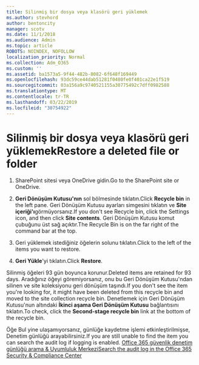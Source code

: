 ```yaml
---
title: Silinmiş bir dosya veya klasörü geri yüklemek
ms.author: stevhord
author: bentoncity
manager: scotv
ms.date: 11/1/2018
ms.audience: Admin
ms.topic: article
ROBOTS: NOINDEX, NOFOLLOW
localization_priority: Normal
ms.collection: Adm_O365
ms.custom: ''
ms.assetid: ba1573a5-9f44-482b-8082-6f648f169449
ms.openlocfilehash: 93dc59ce44dab51281f0480fe0f401ca22e1f519
ms.sourcegitcommit: 03a156a9c9740521155a30775492c7dff0982588
ms.translationtype: MT
ms.contentlocale: tr-TR
ms.lasthandoff: 03/22/2019
ms.locfileid: "30754922"
---
```

# <a name="restore-a-deleted-file-or-folder"></a><span data-ttu-id="30c13-102">Silinmiş bir dosya veya klasörü geri yüklemek</span><span class="sxs-lookup"><span data-stu-id="30c13-102">Restore a deleted file or folder</span></span>

1. <span data-ttu-id="30c13-103">SharePoint sitesi veya OneDrive gidin.</span><span class="sxs-lookup"><span data-stu-id="30c13-103">Go to the SharePoint site or OneDrive.</span></span>
    
2. <span data-ttu-id="30c13-104">**Geri Dönüşüm Kutusu'nın** sol bölmesinde tıklatın.</span><span class="sxs-lookup"><span data-stu-id="30c13-104">Click **Recycle bin** in the left pane.</span></span> <span data-ttu-id="30c13-105">Geri Dönüşüm Kutusu ayarları simgesini tıklatın ve **Site içeriği'ı**görmüyorsanız.</span><span class="sxs-lookup"><span data-stu-id="30c13-105">If you don't see Recycle bin, click the Settings icon, and then click **Site contents**.</span></span> <span data-ttu-id="30c13-106">Geri Dönüşüm Kutusu komut çubuğunu üst sağ açıktır.</span><span class="sxs-lookup"><span data-stu-id="30c13-106">The Recycle Bin is on the far right of the command bar at the top.</span></span>
    
3. <span data-ttu-id="30c13-107">Geri yüklemek istediğiniz öğelerin solunu tıklatın.</span><span class="sxs-lookup"><span data-stu-id="30c13-107">Click to the left of the items you want to restore.</span></span>
    
4. <span data-ttu-id="30c13-108">**Geri Yükle**'yi tıklatın.</span><span class="sxs-lookup"><span data-stu-id="30c13-108">Click **Restore**.</span></span>
    
<span data-ttu-id="30c13-109">Silinmiş öğeleri 93 gün boyunca korunur.</span><span class="sxs-lookup"><span data-stu-id="30c13-109">Deleted items are retained for 93 days.</span></span> <span data-ttu-id="30c13-110">Aradığınız öğeyi göremiyorsanız, onu bu Geri Dönüşüm Kutusu'ndan silinen ve site koleksiyonu geri dönüşüm taşındı.</span><span class="sxs-lookup"><span data-stu-id="30c13-110">If you don't see the item you're looking for, it might have been deleted from this recycle bin and moved to the site collection recycle bin.</span></span> <span data-ttu-id="30c13-111">Denetlemek için Geri Dönüşüm Kutusu'nun altındaki **İkinci aşama Geri Dönüşüm Kutusu** bağlantısını tıklatın.</span><span class="sxs-lookup"><span data-stu-id="30c13-111">To check, click the **Second-stage recycle bin** link at the bottom of the recycle bin.</span></span> 
  
<span data-ttu-id="30c13-112">Öğe Bul yine ulaşamıyorsanız, günlüğe kaydetme işlemi etkinleştirilmişse, Denetim günlüğü arayabilirsiniz.</span><span class="sxs-lookup"><span data-stu-id="30c13-112">If you are still unable to find the item you can search the audit log if logging is enabled.</span></span> [<span data-ttu-id="30c13-113">Office 365 güvenlik denetim günlüğü arama &amp; Uyumluluk Merkezi</span><span class="sxs-lookup"><span data-stu-id="30c13-113">Search the audit log in the Office 365 Security &amp; Compliance Center</span></span>](https://support.office.com/article/0d4d0f35-390b-4518-800e-0c7ec95e946c.aspx)
  

